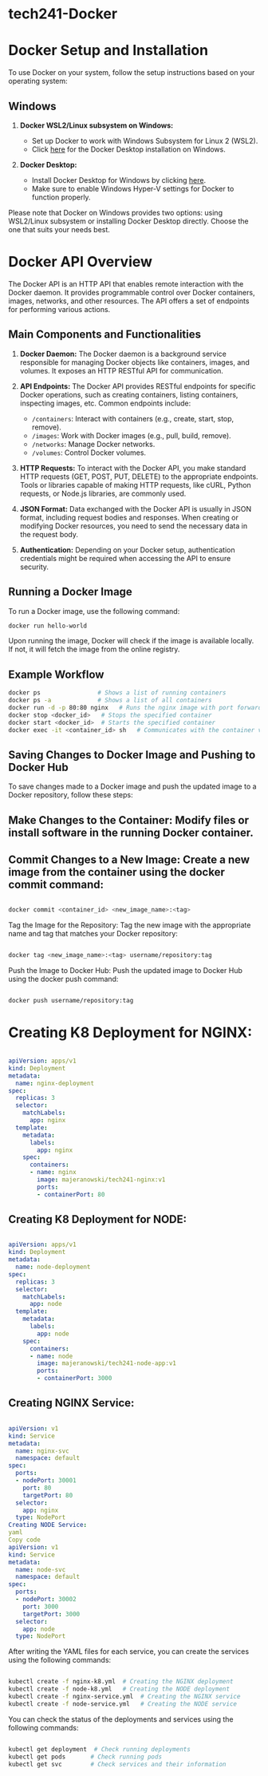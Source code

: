 # tech241-Docker

# Docker Setup and Installation

To use Docker on your system, follow the setup instructions based on your operating system:

## Windows

1. **Docker WSL2/Linux subsystem on Windows:**
   - Set up Docker to work with Windows Subsystem for Linux 2 (WSL2).
   - Click [here](https://docker.com/setup/windows) for the Docker Desktop installation on Windows.

2. **Docker Desktop:**
   - Install Docker Desktop for Windows by clicking [here](https://docker.com/setup/windows).
   - Make sure to enable Windows Hyper-V settings for Docker to function properly.

Please note that Docker on Windows provides two options: using WSL2/Linux subsystem or installing Docker Desktop directly. Choose the one that suits your needs best.
# Docker API Overview

The Docker API is an HTTP API that enables remote interaction with the Docker daemon. It provides programmable control over Docker containers, images, networks, and other resources. The API offers a set of endpoints for performing various actions.

## Main Components and Functionalities

1. **Docker Daemon:** The Docker daemon is a background service responsible for managing Docker objects like containers, images, and volumes. It exposes an HTTP RESTful API for communication.

2. **API Endpoints:** The Docker API provides RESTful endpoints for specific Docker operations, such as creating containers, listing containers, inspecting images, etc. Common endpoints include:

   - `/containers`: Interact with containers (e.g., create, start, stop, remove).
   - `/images`: Work with Docker images (e.g., pull, build, remove).
   - `/networks`: Manage Docker networks.
   - `/volumes`: Control Docker volumes.

3. **HTTP Requests:** To interact with the Docker API, you make standard HTTP requests (GET, POST, PUT, DELETE) to the appropriate endpoints. Tools or libraries capable of making HTTP requests, like cURL, Python requests, or Node.js libraries, are commonly used.

4. **JSON Format:** Data exchanged with the Docker API is usually in JSON format, including request bodies and responses. When creating or modifying Docker resources, you need to send the necessary data in the request body.

5. **Authentication:** Depending on your Docker setup, authentication credentials might be required when accessing the API to ensure security.

## Running a Docker Image

To run a Docker image, use the following command:

```bash
docker run hello-world
```
Upon running the image, Docker will check if the image is available locally. If not, it will fetch the image from the online registry.

## Example Workflow

```bash
docker ps                # Shows a list of running containers
docker ps -a             # Shows a list of all containers
docker run -d -p 80:80 nginx   # Runs the nginx image with port forwarding
docker stop <docker_id>   # Stops the specified container
docker start <docker_id>  # Starts the specified container
docker exec -it <container_id> sh   # Communicates with the container via shell
```
## Saving Changes to Docker Image and Pushing to Docker Hub
To save changes made to a Docker image and push the updated image to a Docker repository, follow these steps:

## Make Changes to the Container: Modify files or install software in the running Docker container.

## Commit Changes to a New Image: Create a new image from the container using the docker commit command:

```bash

docker commit <container_id> <new_image_name>:<tag>
```
Tag the Image for the Repository: Tag the new image with the appropriate name and tag that matches your Docker repository:

```bash

docker tag <new_image_name>:<tag> username/repository:tag
```
Push the Image to Docker Hub: Push the updated image to Docker Hub using the docker push command:

```bash

docker push username/repository:tag
```
# Creating K8 Deployment for NGINX:
```yaml

apiVersion: apps/v1
kind: Deployment
metadata:
  name: nginx-deployment
spec:
  replicas: 3
  selector:
    matchLabels:
      app: nginx
  template:
    metadata:
      labels:
        app: nginx
    spec:
      containers:
      - name: nginx
        image: majeranowski/tech241-nginx:v1
        ports:
        - containerPort: 80
```
## Creating K8 Deployment for NODE:
```yaml

apiVersion: apps/v1
kind: Deployment
metadata:
  name: node-deployment
spec:
  replicas: 3
  selector:
    matchLabels:
      app: node
  template:
    metadata:
      labels:
        app: node
    spec:
      containers:
      - name: node
        image: majeranowski/tech241-node-app:v1
        ports:
        - containerPort: 3000
```
## Creating NGINX Service:
```yaml

apiVersion: v1
kind: Service
metadata:
  name: nginx-svc
  namespace: default
spec:
  ports:
  - nodePort: 30001
    port: 80
    targetPort: 80
  selector:
    app: nginx
  type: NodePort
Creating NODE Service:
yaml
Copy code
apiVersion: v1
kind: Service
metadata:
  name: node-svc
  namespace: default
spec:
  ports:
  - nodePort: 30002
    port: 3000
    targetPort: 3000
  selector:
    app: node
  type: NodePort
```
After writing the YAML files for each service, you can create the services using the following commands:

```bash

kubectl create -f nginx-k8.yml  # Creating the NGINX deployment
kubectl create -f node-k8.yml   # Creating the NODE deployment
kubectl create -f nginx-service.yml  # Creating the NGINX service
kubectl create -f node-service.yml   # Creating the NODE service
```
You can check the status of the deployments and services using the following commands:

```bash

kubectl get deployment  # Check running deployments
kubectl get pods       # Check running pods
kubectl get svc        # Check services and their information
```
